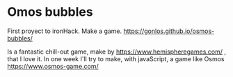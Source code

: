 # Omos bubbles 
First proyect to ironHack. Make a game. https://gonlos.github.io/osmos-bubbles/

Is a fantastic chill-out game, make by https://www.hemispheregames.com/ , that I love it.
In one week I'll try to make, with javaScript, a game like Osmos https://www.osmos-game.com/

